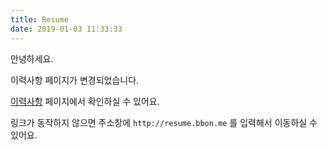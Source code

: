 ```yaml
---
title: Resume
date: 2019-01-03 11:33:33
---
```


안녕하세요.

이력사항 페이지가 변경되었습니다.

[이력사항](http://resume.bbon.me) 페이지에서 확인하실 수 있어요.

링크가 동작하지 않으면 주소창에 `http://resume.bbon.me` 를 입력해서 이동하실 수 있어요.
